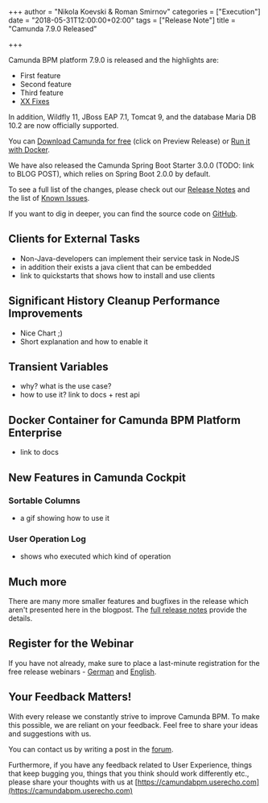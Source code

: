 +++
author = "Nikola Koevski & Roman Smirnov"
categories = ["Execution"]
date = "2018-05-31T12:00:00+02:00"
tags = ["Release Note"]
title = "Camunda 7.9.0 Released"

+++

Camunda BPM platform 7.9.0 is released and the highlights are:

<!-- FEATURES LIST BEGINS -->
* First feature
* Second feature
* Third feature
* [XX Fixes]()
<!-- FEATURES LIST ENDS -->

In addition, Wildfly 11, JBoss EAP 7.1, Tomcat 9, and the database Maria DB 10.2 are now officially supported.

You can [Download Camunda for free](https://camunda.com/download/) (click on Preview Release) or [Run it with Docker](https://hub.docker.com/r/camunda/camunda-bpm-platform/).

We have also released the Camunda Spring Boot Starter 3.0.0 (TODO: link to BLOG POST), which relies on Spring Boot 2.0.0 by default.

To see a full list of the changes, please check out our [Release Notes](https://app.camunda.com/jira/secure/ReleaseNote.jspa?projectId=10230&version=15301)
and the list of [Known Issues](https://app.camunda.com/jira/issues/?jql=affectedVersion%20%3D%207.9.0).

If you want to dig in deeper, you can find the source code on [GitHub](https://github.com/camunda/camunda-bpm-platform/releases/tag/7.9.0).

<!-- FEATURES EXPLANATIONS BEGIN -->

## Clients for External Tasks

* Non-Java-developers can implement their service task in NodeJS
* in addition their exists a java client that can be embedded
* link to quickstarts that shows how to install and use clients

## Significant History Cleanup Performance Improvements

* Nice Chart ;)
* Short explanation and how to enable it

## Transient Variables

* why? what is the use case?
* how to use it? link to docs + rest api

## Docker Container for Camunda BPM Platform Enterprise

* link to docs

## New Features in Camunda Cockpit

### Sortable Columns

* a gif showing how to use it

### User Operation Log

* shows who executed which kind of operation


<!-- FEATURES EXPLANATIONS END -->

## Much more

There are many more smaller features and bugfixes in the release which aren't presented here in the blogpost. The [full release notes](TODO) provide the details.

## Register for the Webinar

If you have not already, make sure to place a last-minute registration for the free release webinars - [German](TODO) and [English](TODO).

## Your Feedback Matters!

With every release we constantly strive to improve Camunda BPM. To make this possible, we are reliant on your feedback. Feel free to share your ideas and suggestions with us.

You can contact us by writing a post in the [forum](https://forum.camunda.org/).

Furthermore, if you have any feedback related to User Experience, things that keep bugging you, things that you think should work differently etc., please share your thoughts with us at [https://camundabpm.userecho.com](https://camundabpm.userecho.com)
